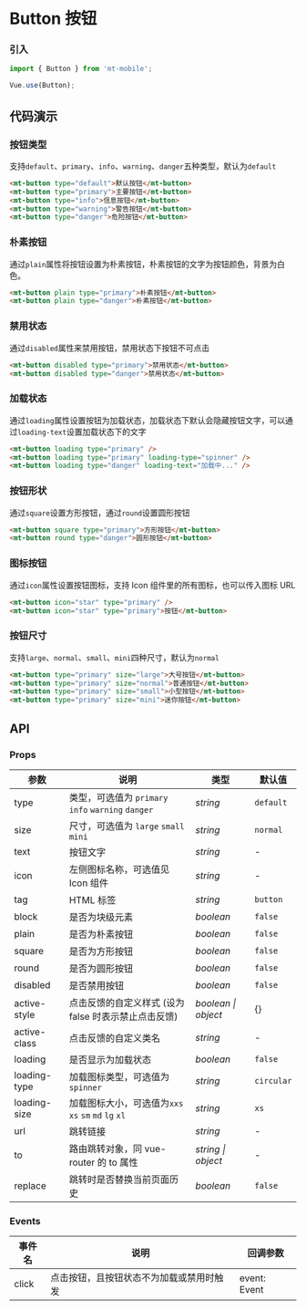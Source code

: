 # Button 按钮

### 引入

``` javascript
import { Button } from 'mt-mobile';

Vue.use(Button);
```

## 代码演示

### 按钮类型

支持`default`、`primary`、`info`、`warning`、`danger`五种类型，默认为`default`

```html
<mt-button type="default">默认按钮</mt-button>
<mt-button type="primary">主要按钮</mt-button>
<mt-button type="info">信息按钮</mt-button>
<mt-button type="warning">警告按钮</mt-button>
<mt-button type="danger">危险按钮</mt-button>
```

### 朴素按钮

通过`plain`属性将按钮设置为朴素按钮，朴素按钮的文字为按钮颜色，背景为白色。

```html
<mt-button plain type="primary">朴素按钮</mt-button>
<mt-button plain type="danger">朴素按钮</mt-button>
```

### 禁用状态

通过`disabled`属性来禁用按钮，禁用状态下按钮不可点击

```html
<mt-button disabled type="primary">禁用状态</mt-button>
<mt-button disabled type="danger">禁用状态</mt-button>
```

### 加载状态

通过`loading`属性设置按钮为加载状态，加载状态下默认会隐藏按钮文字，可以通过`loading-text`设置加载状态下的文字

```html
<mt-button loading type="primary" />
<mt-button loading type="primary" loading-type="spinner" />
<mt-button loading type="danger" loading-text="加载中..." />
```

### 按钮形状

通过`square`设置方形按钮，通过`round`设置圆形按钮

```html
<mt-button square type="primary">方形按钮</mt-button>
<mt-button round type="danger">圆形按钮</mt-button>
```

### 图标按钮

通过`icon`属性设置按钮图标，支持 Icon 组件里的所有图标，也可以传入图标 URL

```html
<mt-button icon="star" type="primary" />
<mt-button icon="star" type="primary">按钮</mt-button>
```

### 按钮尺寸

支持`large`、`normal`、`small`、`mini`四种尺寸，默认为`normal`

```html
<mt-button type="primary" size="large">大号按钮</mt-button>
<mt-button type="primary" size="normal">普通按钮</mt-button>
<mt-button type="primary" size="small">小型按钮</mt-button>
<mt-button type="primary" size="mini">迷你按钮</mt-button>
```

## API

### Props

| 参数 | 说明 | 类型 | 默认值 |
|------|------|------|------|
| type | 类型，可选值为 `primary` `info` `warning` `danger` | *string* | `default` |
| size | 尺寸，可选值为 `large` `small` `mini` | *string* | `normal` |
| text | 按钮文字 | *string* | - |
| icon | 左侧图标名称，可选值见 Icon 组件 | *string* | - |
| tag | HTML 标签 | *string* | `button` |
| block | 是否为块级元素 | *boolean* | `false` |
| plain | 是否为朴素按钮 | *boolean* | `false` |
| square | 是否为方形按钮 | *boolean* | `false` |
| round | 是否为圆形按钮 | *boolean* | `false` |
| disabled | 是否禁用按钮 | *boolean* | `false` |
| active-style | 点击反馈的自定义样式 (设为 false 时表示禁止点击反馈) | *boolean \| object* | {} |
| active-class | 点击反馈的自定义类名 | *string* | - |
| loading | 是否显示为加载状态 | *boolean* | `false` |
| loading-type | 加载图标类型，可选值为`spinner` | *string* | `circular` |
| loading-size | 加载图标大小，可选值为`xxs` `xs` `sm` `md` `lg` `xl` | *string* | `xs` |
| url | 跳转链接 | *string* | - |
| to | 路由跳转对象，同 vue-router 的 to 属性 | *string \| object* | - |
| replace | 跳转时是否替换当前页面历史 | *boolean* | `false` |

### Events

| 事件名 | 说明 | 回调参数 |
|------|------|------|
| click | 点击按钮，且按钮状态不为加载或禁用时触发 | event: Event |
